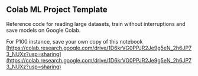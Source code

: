 ## Colab ML Project Template
Reference code for reading large datasets, train without interruptions and save models on Google Colab.

For P100 instance, save your own copy of this notebook [https://colab.research.google.com/drive/1D6krVG0PPJR2Je9g5eN_2h6JP73_NUXz?usp=sharing](https://colab.research.google.com/drive/1D6krVG0PPJR2Je9g5eN_2h6JP73_NUXz?usp=sharing)
